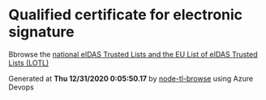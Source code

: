 # Qualified certificate for electronic signature 
 Bbrowse the [national eIDAS Trusted Lists and the EU List of eIDAS Trusted Lists (LOTL)](https://webgate.ec.europa.eu/tl-browser/#/) 
 
 
Generated at **Thu 12/31/2020  0:05:50.17** by [node-tl-browse](https://github.com/ymedlop/node-tl-browser) using Azure Devops 
